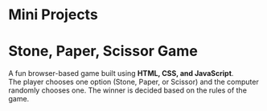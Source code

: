 # Mini Projects
# Stone, Paper, Scissor Game  

A fun browser-based game built using **HTML, CSS, and JavaScript**.  
The player chooses one option (Stone, Paper, or Scissor) and the computer randomly chooses one. The winner is decided based on the rules of the game.  

